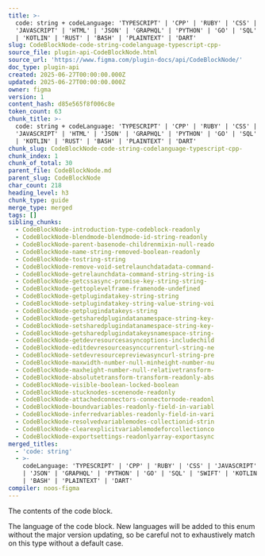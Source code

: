 ```yaml
---
title: >-
  code: string + codeLanguage: 'TYPESCRIPT' | 'CPP' | 'RUBY' | 'CSS' |
  'JAVASCRIPT' | 'HTML' | 'JSON' | 'GRAPHQL' | 'PYTHON' | 'GO' | 'SQL' | 'SWIFT'
  | 'KOTLIN' | 'RUST' | 'BASH' | 'PLAINTEXT' | 'DART'
slug: CodeBlockNode-code-string-codelanguage-typescript-cpp-
source_file: plugin-api-CodeBlockNode.html
source_url: 'https://www.figma.com/plugin-docs/api/CodeBlockNode/'
doc_type: plugin-api
created: 2025-06-27T00:00:00.000Z
updated: 2025-06-27T00:00:00.000Z
owner: figma
version: 1
content_hash: d85e565f8f006c8e
token_count: 63
chunk_title: >-
  code: string + codeLanguage: 'TYPESCRIPT' | 'CPP' | 'RUBY' | 'CSS' |
  'JAVASCRIPT' | 'HTML' | 'JSON' | 'GRAPHQL' | 'PYTHON' | 'GO' | 'SQL' | 'SWIFT'
  | 'KOTLIN' | 'RUST' | 'BASH' | 'PLAINTEXT' | 'DART'
chunk_slug: CodeBlockNode-code-string-codelanguage-typescript-cpp-
chunk_index: 1
chunk_of_total: 30
parent_file: CodeBlockNode.md
parent_slug: CodeBlockNode
char_count: 218
heading_level: h3
chunk_type: guide
merge_type: merged
tags: []
sibling_chunks:
  - CodeBlockNode-introduction-type-codeblock-readonly
  - CodeBlockNode-blendmode-blendmode-id-string-readonly
  - CodeBlockNode-parent-basenode-childrenmixin-null-reado
  - CodeBlockNode-name-string-removed-boolean-readonly
  - CodeBlockNode-tostring-string
  - CodeBlockNode-remove-void-setrelaunchdatadata-command-
  - CodeBlockNode-getrelaunchdata-command-string-string-is
  - CodeBlockNode-getcssasync-promise-key-string-string-
  - CodeBlockNode-gettoplevelframe-framenode-undefined
  - CodeBlockNode-getplugindatakey-string-string
  - CodeBlockNode-setplugindatakey-string-value-string-voi
  - CodeBlockNode-getplugindatakeys-string
  - CodeBlockNode-getsharedplugindatanamespace-string-key-
  - CodeBlockNode-setsharedplugindatanamespace-string-key-
  - CodeBlockNode-getsharedplugindatakeysnamespace-string-
  - CodeBlockNode-getdevresourcesasyncoptions-includechild
  - CodeBlockNode-editdevresourceasynccurrenturl-string-ne
  - CodeBlockNode-setdevresourcepreviewasyncurl-string-pre
  - CodeBlockNode-maxwidth-number-null-minheight-number-nu
  - CodeBlockNode-maxheight-number-null-relativetransform-
  - CodeBlockNode-absolutetransform-transform-readonly-abs
  - CodeBlockNode-visible-boolean-locked-boolean
  - CodeBlockNode-stucknodes-scenenode-readonly
  - CodeBlockNode-attachedconnectors-connectornode-readonl
  - CodeBlockNode-boundvariables-readonly-field-in-variabl
  - CodeBlockNode-inferredvariables-readonly-field-in-vari
  - CodeBlockNode-resolvedvariablemodes-collectionid-strin
  - CodeBlockNode-clearexplicitvariablemodeforcollectionco
  - CodeBlockNode-exportsettings-readonlyarray-exportasync
merged_titles:
  - 'code: string'
  - >-
    codeLanguage: 'TYPESCRIPT' | 'CPP' | 'RUBY' | 'CSS' | 'JAVASCRIPT' | 'HTML'
    | 'JSON' | 'GRAPHQL' | 'PYTHON' | 'GO' | 'SQL' | 'SWIFT' | 'KOTLIN' | 'RUST'
    | 'BASH' | 'PLAINTEXT' | 'DART'
compiler: noos-figma
---
```


The contents of the code block.

The language of the code block. New languages will be added to this enum without the major version updating, so be careful not to exhaustively match on this type without a default case.
